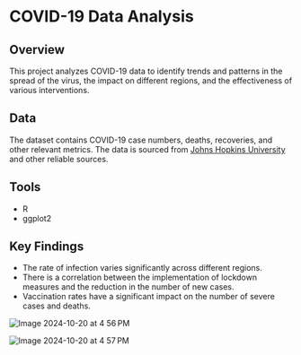 # COVID-19 Data Analysis

## Overview
This project analyzes COVID-19 data to identify trends and patterns in the spread of the virus, the impact on different regions, and the effectiveness of various interventions.

## Data
The dataset contains COVID-19 case numbers, deaths, recoveries, and other relevant metrics. The data is sourced from [Johns Hopkins University](https://github.com/CSSEGISandData/COVID-19) and other reliable sources.

## Tools
- R
- ggplot2

## Key Findings
- The rate of infection varies significantly across different regions.
- There is a correlation between the implementation of lockdown measures and the reduction in the number of new cases.
- Vaccination rates have a significant impact on the number of severe cases and deaths.


![Image 2024-10-20 at 4 56 PM](https://github.com/user-attachments/assets/b7fe36a0-c3c0-47cf-9d94-940278974eb3)


![Image 2024-10-20 at 4 57 PM](https://github.com/user-attachments/assets/56813612-4504-4658-9da5-001eae62a8c0)
